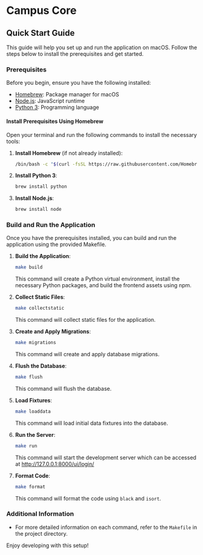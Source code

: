 # Campus Core

## Quick Start Guide

This guide will help you set up and run the application on macOS. Follow the steps below to install the prerequisites and get started.

### Prerequisites

Before you begin, ensure you have the following installed:

- [Homebrew](https://brew.sh/): Package manager for macOS
- [Node.js](https://nodejs.org/): JavaScript runtime
- [Python 3](https://www.python.org/): Programming language

#### Install Prerequisites Using Homebrew

Open your terminal and run the following commands to install the necessary tools:

1. **Install Homebrew** (if not already installed):
   ```bash
   /bin/bash -c "$(curl -fsSL https://raw.githubusercontent.com/Homebrew/install/HEAD/install.sh)"
   ```

2. **Install Python 3**:
   ```bash
   brew install python
   ```

3. **Install Node.js**:
   ```bash
   brew install node
   ```

### Build and Run the Application

Once you have the prerequisites installed, you can build and run the application using the provided Makefile.

1. **Build the Application**:
   ```bash
   make build
   ```
   This command will create a Python virtual environment, install the necessary Python packages, and build the frontend assets using npm.

2. **Collect Static Files**:
   ```bash
   make collectstatic
   ```
   This command will collect static files for the application.

3. **Create and Apply Migrations**:
   ```bash
   make migrations
   ```
   This command will create and apply database migrations.

4. **Flush the Database**:
   ```bash
   make flush
   ```
   This command will flush the database.

5. **Load Fixtures**:
   ```bash
   make loaddata
   ```
   This command will load initial data fixtures into the database.

6. **Run the Server**:
   ```bash
   make run
   ```
   This command will start the development server which can be accessed at http://127.0.0.1:8000/ui/login/

7. **Format Code**:
   ```bash
   make format
   ```
   This command will format the code using `black` and `isort`.

### Additional Information

- For more detailed information on each command, refer to the `Makefile` in the project directory.

Enjoy developing with this setup!
